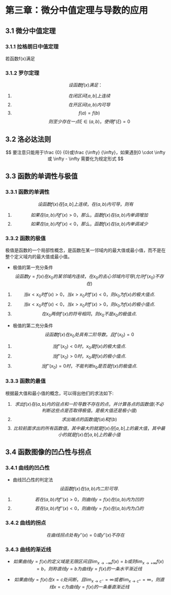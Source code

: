 <!--
 * @Author: your name
 * @Date: 2022-01-06 15:11:05
 * @LastEditTime: 2022-01-06 16:46:21
 * @LastEditors: Please set LastEditors
 * @Description: 打开koroFileHeader查看配置 进行设置: https://github.com/OBKoro1/koro1FileHeader/wiki/%E9%85%8D%E7%BD%AE
 * @FilePath: \notes\math\第三章-微分中值定理与导数的应用.md
-->
# 第三章：微分中值定理与导数的应用

## 3.1 微分中值定理
### 3.1.1 拉格朗日中值定理
若函数f(x)满足

### 3.1.2 罗尔定理
$$ 设函数f(x)满足： $$
1. $$ 在闭区间[a, b]上连续 $$
2. $$ 在开区间(a, b)内可导 $$
3. $$ f(a) = f(b) $$
$$ 则至少存在一点\xi \in (a,b)，使得f'(\xi) = 0 $$

## 3.2 洛必达法则
$$ 要注意只能用于\frac {0} {0}或\frac {\infty} {\infty}，如果遇到0 \cdot \infty 或 \infty - \infty 需要化为规定形式 $$

## 3.3 函数的单调性与极值
### 3.3.1 函数的单调性
$$ 设函数f(x)在[a, b]上连续，在(a,b)内可导，则有 $$
1. $$ 如果在(a, b)内f'(x) > 0，那么，函数f(x)在(a, b)内单调增加 $$
2. $$ 如果在(a, b)内f'(x) < 0，那么，函数f(x)在(a, b)内单调减少 $$

### 3.3.2 函数的极值
极值是函数的一个局部性概念，是函数在某一邻域内的最大值或最小值，而不是在整个定义域内的最大值或最小值。

- 极值的第一充分条件
$$ 设函数 y = f(x)在x_0 的某邻域内连续，在x_0 的去心邻域内可导(允许f'(x_0)不存在) $$ 

1. $$ 当x < x_0 时 f'(x) > 0，当x > x_0 时 f'(x) < 0，则x_0为f(x)的极大值点. $$
2. $$ 当x < x_0 时 f'(x) < 0，当x > x_0 时 f'(x) > 0，则x_0为f(x)的极小值点. $$
3. $$ 在x_0 两侧f'(x)的符号相同，则x_0 不是x_0 的极值点. $$

- 极值的第二充分条件
$$ 设函数f(x)在x_0 处具有二阶导数，且f'(x_0) = 0 $$

1. $$ 当f''(x_0) < 0 时，x_0 是f(x)的极大值点. $$
2. $$ 当f''(x_0) > 0 时，x_0 是f(x)的极小值点. $$
3. $$ 当f''(x_0) = 0 时，不能判断x_0 是否是f(x)的极值点. $$

### 3.3.3 函数的最值
根据最大值和最小值的概念，可以得出他们的求法如下:
1. $$ 求出f(x)在(a, b)内的驻点和一阶导数不存在的点，并计算各点的函数值(不必判断这些点是否取得极值，是极大值还是极小值) $$
2. $$ 求出端点的函数值f(a) 和 f(b) $$
3. $$ 比较前面求出的所有函数值，其中最大的就是f(x) 在[a, b]上的最大值，其中最小的就是f(x) 在[a, b]上的最小值 $$

## 3.4 函数图像的凹凸性与拐点
### 3.4.1 曲线的凹凸性

- 曲线凹凸性的判定法
$$ 设函数f(x) 在(a, b)内二阶可导. $$
1. $$ 若在(a, b )内f''(x) > 0，则曲线y = f(x) 在(a, b)内为凹的 $$
2. $$ 若在(a, b )内f''(x) < 0，则曲线y = f(x) 在(a, b)内为凸的 $$

### 3.4.2 曲线的拐点
$$ 在曲线拐点处有y''(x) = 0或 y''(x) 不存在 $$

### 3.4.3 曲线的渐近线

- $$ 如果曲线y = f(x) 的定义域是无限区间且 \lim_{x \to -\infty}f(x) = b 或则 \lim_{x \to +\infty}f(x) = b，则称直线y = b为曲线y = f(x) 的一条水平渐近线  $$

- $$ 如果曲线 y = f(x) 在x = c处间断，且\lim_{x \to c^-} = \infty 或者 \lim_{x \to c^+} = \infty，则直线x = c为曲线y = f(x)的一条垂直渐近线 $$

